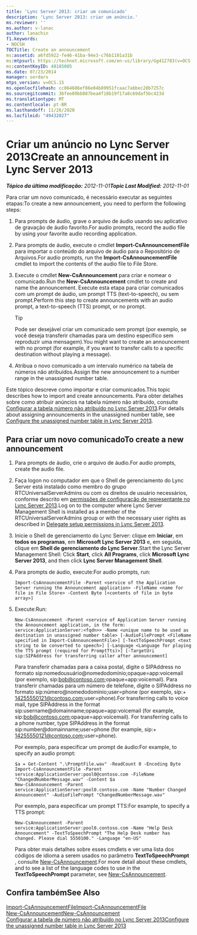 ```yaml
---
title: 'Lync Server 2013: criar um comunicado'
description: 'Lync Server 2013: criar um anúncio.'
ms.reviewer: ''
ms.author: v-lanac
author: lanachin
f1.keywords:
- NOCSH
TOCTitle: Create an announcement
ms:assetid: a6fd5922-fe46-41ba-94e3-c76b1101a31b
ms:mtpsurl: https://technet.microsoft.com/en-us/library/Gg412783(v=OCS.15)
ms:contentKeyID: 48185005
ms.date: 07/23/2014
manager: serdars
mtps_version: v=OCS.15
ms.openlocfilehash: cc064686ef86e04b89951fcaac7abbec28b7257c
ms.sourcegitcommit: 36fee89bb887bea4f18b19f17a8c69daf5bc423d
ms.translationtype: MT
ms.contentlocale: pt-BR
ms.lasthandoff: 11/26/2020
ms.locfileid: "49432027"
---
```

# <a name="create-an-announcement-in-lync-server-2013"></a><span data-ttu-id="3998a-103">Criar um anúncio no Lync Server 2013</span><span class="sxs-lookup"><span data-stu-id="3998a-103">Create an announcement in Lync Server 2013</span></span>

<div data-xmlns="http://www.w3.org/1999/xhtml">

<div class="topic" data-xmlns="http://www.w3.org/1999/xhtml" data-msxsl="urn:schemas-microsoft-com:xslt" data-cs="https://msdn.microsoft.com/">

<div data-asp="https://msdn2.microsoft.com/asp">



</div>

<div id="mainSection">

<div id="mainBody"><span data-ttu-id="3998a-104">

<span> </span></span><span class="sxs-lookup"><span data-stu-id="3998a-104">

<span> </span></span></span>

<span data-ttu-id="3998a-105">_**Tópico da última modificação:** 2012-11-01_</span><span class="sxs-lookup"><span data-stu-id="3998a-105">_**Topic Last Modified:** 2012-11-01_</span></span>

<span data-ttu-id="3998a-106">Para criar um novo comunicado, é necessário executar as seguintes etapas:</span><span class="sxs-lookup"><span data-stu-id="3998a-106">To create a new announcement, you need to perform the following steps:</span></span>

1.  <span data-ttu-id="3998a-107">Para prompts de áudio, grave o arquivo de áudio usando seu aplicativo de gravação de áudio favorito.</span><span class="sxs-lookup"><span data-stu-id="3998a-107">For audio prompts, record the audio file by using your favorite audio recording application.</span></span>

2.  <span data-ttu-id="3998a-108">Para prompts de áudio, execute o cmdlet **Import-CsAnnouncementFile** para importar o conteúdo do arquivo de áudio para o Repositório de Arquivos.</span><span class="sxs-lookup"><span data-stu-id="3998a-108">For audio prompts, run the **Import-CsAnnouncementFile** cmdlet to import the contents of the audio file to File Store.</span></span>

3.  <span data-ttu-id="3998a-109">Execute o cmdlet **New-CsAnnouncement** para criar e nomear o comunicado.</span><span class="sxs-lookup"><span data-stu-id="3998a-109">Run the **New-CsAnnouncement** cmdlet to create and name the announcement.</span></span> <span data-ttu-id="3998a-110">Execute esta etapa para criar comunicados com um prompt de áudio, um prompt TTS (text-to-speech), ou sem prompt.</span><span class="sxs-lookup"><span data-stu-id="3998a-110">Perform this step to create announcements with an audio prompt, a text-to-speech (TTS) prompt, or no prompt.</span></span>
    
    <div>
    

    > [!TIP]  
    > <span data-ttu-id="3998a-111">Pode ser desejável criar um comunicado sem prompt (por exemplo, se você deseja transferir chamadas para um destino específico sem reproduzir uma mensagem).</span><span class="sxs-lookup"><span data-stu-id="3998a-111">You might want to create an announcement with no prompt (for example, if you want to transfer calls to a specific destination without playing a message).</span></span>

    
    </div>

4.  <span data-ttu-id="3998a-112">Atribua o novo comunicado a um intervalo numérico na tabela de números não atribuídos.</span><span class="sxs-lookup"><span data-stu-id="3998a-112">Assign the new announcement to a number range in the unassigned number table.</span></span>

<span data-ttu-id="3998a-113">Este tópico descreve como importar e criar comunicados.</span><span class="sxs-lookup"><span data-stu-id="3998a-113">This topic describes how to import and create announcements.</span></span> <span data-ttu-id="3998a-114">Para obter detalhes sobre como atribuir anúncios na tabela número não atribuído, consulte [Configurar a tabela número não atribuído no Lync Server 2013](lync-server-2013-configure-the-unassigned-number-table.md).</span><span class="sxs-lookup"><span data-stu-id="3998a-114">For details about assigning announcements in the unassigned number table, see [Configure the unassigned number table in Lync Server 2013](lync-server-2013-configure-the-unassigned-number-table.md).</span></span>

<div>

## <a name="to-create-a-new-announcement"></a><span data-ttu-id="3998a-115">Para criar um novo comunicado</span><span class="sxs-lookup"><span data-stu-id="3998a-115">To create a new announcement</span></span>

1.  <span data-ttu-id="3998a-116">Para prompts de áudio, crie o arquivo de áudio.</span><span class="sxs-lookup"><span data-stu-id="3998a-116">For audio prompts, create the audio file.</span></span>

2.  <span data-ttu-id="3998a-117">Faça logon no computador em que o Shell de gerenciamento do Lync Server está instalado como membro do grupo RTCUniversalServerAdmins ou com os direitos de usuário necessários, conforme descrito em [permissões de configuração de representante no Lync Server 2013](lync-server-2013-delegate-setup-permissions.md).</span><span class="sxs-lookup"><span data-stu-id="3998a-117">Log on to the computer where Lync Server Management Shell is installed as a member of the RTCUniversalServerAdmins group or with the necessary user rights as described in [Delegate setup permissions in Lync Server 2013](lync-server-2013-delegate-setup-permissions.md).</span></span>

3.  <span data-ttu-id="3998a-118">Inicie o Shell de gerenciamento do Lync Server: clique em **Iniciar**, em **todos os programas**, em **Microsoft Lync Server 2013** e, em seguida, clique em **Shell de gerenciamento do Lync Server**.</span><span class="sxs-lookup"><span data-stu-id="3998a-118">Start the Lync Server Management Shell: Click **Start**, click **All Programs**, click **Microsoft Lync Server 2013**, and then click **Lync Server Management Shell**.</span></span>

4.  <span data-ttu-id="3998a-119">Para prompts de áudio, execute:</span><span class="sxs-lookup"><span data-stu-id="3998a-119">For audio prompts, run:</span></span>
    
        Import-CsAnnouncementFile -Parent <service of the Application Server running the Announcement application> -FileName <name for file in File Store> -Content Byte [<contents of file in byte array>]

5.  <span data-ttu-id="3998a-120">Execute:</span><span class="sxs-lookup"><span data-stu-id="3998a-120">Run:</span></span>
    
        New-CsAnnouncement -Parent <service of Application Server running the Announcement application, in the form: service:ApplicationServer:<fqdn>> -Name <unique name to be used as destination in unassigned number table> [-AudioFilePrompt <FileName specified in Import-CsAnnouncementFile>] [-TextToSpeechPrompt <text string to be converted to speech>] [-Language <Language for playing the TTS prompt (required for PromptTts)>] [-TargetUri sip:SIPAddress for transferring caller after announcement]
    
    <span data-ttu-id="3998a-p103">Para transferir chamadas para a caixa postal, digite o SIPAddress no formato sip:nomedousuário@nomedodomínio;opaque=app:voicemail (por exemplo, sip:bob@contoso.com;opaque=app:voicemail). Para transferir chamadas para um número de telefone, digite o SIPAddress no formato sip:número@nomedodomínio;user=phone (por exemplo, sip:+ 14255550121@contoso.com;user=phone).</span><span class="sxs-lookup"><span data-stu-id="3998a-p103">For transferring calls to voice mail, type SIPAddress in the format sip:username@domainname;opaque=app:voicemail (for example, sip:bob@contoso.com;opaque=app:voicemail). For transferring calls to a phone number, type SIPAddress in the format sip:number@domainname;user=phone (for example, sip:+ 14255550121@contoso.com;user=phone).</span></span>
    
    <span data-ttu-id="3998a-123">Por exemplo, para especificar um prompt de áudio:</span><span class="sxs-lookup"><span data-stu-id="3998a-123">For example, to specify an audio prompt:</span></span>
    
        $a = Get-Content ".\PromptFile.wav" -ReadCount 0 -Encoding Byte
        Import-CsAnnouncementFile -Parent service:ApplicationServer:pool0@contoso.com -FileName "ChangedNumberMessage.wav" -Content $a
        New-CsAnnouncement -Parent service:ApplicationServer:pool0.contoso.com -Name "Number Changed Announcement" -AudioFilePrompt "ChangedNumberMessage.wav"
    
    <span data-ttu-id="3998a-124">Por exemplo, para especificar um prompt TTS:</span><span class="sxs-lookup"><span data-stu-id="3998a-124">For example, to specify a TTS prompt:</span></span>
    
        New-CsAnnouncement -Parent service:ApplicationServer:pool0.contoso.com -Name "Help Desk Announcement" -TextToSpeechPrompt "The Help Desk number has changed. Please dial 5550100." -Language "en-US"
    
    <span data-ttu-id="3998a-125">Para obter mais detalhes sobre esses cmdlets e ver uma lista dos códigos de idioma a serem usados no parâmetro **TextToSpeechPrompt** , consulte [New-CsAnnouncement](https://docs.microsoft.com/powershell/module/skype/New-CsAnnouncement).</span><span class="sxs-lookup"><span data-stu-id="3998a-125">For more detail about these cmdlets, and to see a list of the language codes to use in the **TextToSpeechPrompt** parameter, see [New-CsAnnouncement](https://docs.microsoft.com/powershell/module/skype/New-CsAnnouncement).</span></span>

</div>

<div>

## <a name="see-also"></a><span data-ttu-id="3998a-126">Confira também</span><span class="sxs-lookup"><span data-stu-id="3998a-126">See Also</span></span>


[<span data-ttu-id="3998a-127">Import-CsAnnouncementFile</span><span class="sxs-lookup"><span data-stu-id="3998a-127">Import-CsAnnouncementFile</span></span>](https://docs.microsoft.com/powershell/module/skype/Import-CsAnnouncementFile)  
[<span data-ttu-id="3998a-128">New-CsAnnouncement</span><span class="sxs-lookup"><span data-stu-id="3998a-128">New-CsAnnouncement</span></span>](https://docs.microsoft.com/powershell/module/skype/New-CsAnnouncement)  
[<span data-ttu-id="3998a-129">Configurar a tabela de número não atribuído no Lync Server 2013</span><span class="sxs-lookup"><span data-stu-id="3998a-129">Configure the unassigned number table in Lync Server 2013</span></span>](lync-server-2013-configure-the-unassigned-number-table.md)  
  

<span data-ttu-id="3998a-130"></div>

</div>

<span> </span>

</div>

</div>

</span><span class="sxs-lookup"><span data-stu-id="3998a-130"></div>

</div>

<span> </span>

</div>

</div>

</span></span></div>

